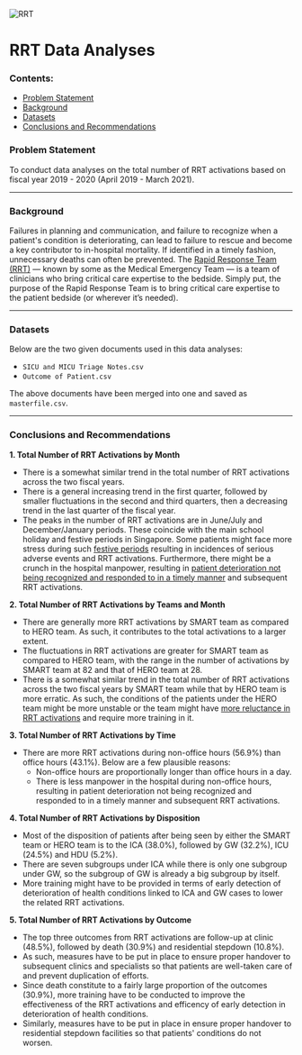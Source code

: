 ![RRT](https://images.squarespace-cdn.com/content/v1/5dcdbfbd11d2b74e8b2be4f3/1574102100539-K197GZ80D5B7AVLP4H83/Rapid+Response+Team.jpg?format=1500w) 
# RRT Data Analyses

### Contents:
- [Problem Statement](#Problem-Statement)
- [Background](#Background)
- [Datasets](#Datasets) 
- [Conclusions and Recommendations](#Conclusions-and-Recommendations)

### Problem Statement
To conduct data analyses on the total number of RRT activations based on fiscal year 2019 - 2020 (April 2019 - March 2021).

---

### Background
Failures in planning and communication, and failure to recognize when a patient's condition is deteriorating, can lead to failure to rescue and become a key contributor to in-hospital mortality. If identified in a timely fashion, unnecessary deaths can often be prevented. The [Rapid Response Team (RRT)](https://www.ihi.org/Topics/RapidResponseTeams/Pages/default.aspx#:~:text=The%20Rapid%20Response%20Team%20%E2%80%94%20known,(or%20wherever%20it's%20needed).) — known by some as the Medical Emergency Team — is a team of clinicians who bring critical care expertise to the bedside. Simply put, the purpose of the Rapid Response Team is to bring critical care expertise to the patient bedside (or wherever it’s needed).

---

### Datasets
Below are the two given documents used in this data analyses:
- `SICU and MICU Triage Notes.csv`
- `Outcome of Patient.csv`

The above documents have been merged into one and saved as `masterfile.csv`.

---

### Conclusions and Recommendations
**1. Total Number of RRT Activations by Month**
- There is a somewhat similar trend in the total number of RRT activations across the two fiscal years.
- There is a general increasing trend in the first quarter, followed by smaller fluctuations in the second and third quarters, then a decreasing trend in the last quarter of the fiscal year.
- The peaks in the number of RRT activations are in June/July and December/January periods. These coincide with the main school holiday and festive periods in Singapore. Some patients might face more stress during such [festive periods](https://hbr.org/2018/12/holidays-can-be-stressful-they-dont-have-to-stress-out-your-team) resulting in incidences of serious adverse events and RRT activations. Furthermore, there might be a crunch in the hospital manpower, resulting in [patient deterioration not being recognized and responded to in a timely manner](https://www.ncbi.nlm.nih.gov/pmc/articles/PMC5221430/) and subsequent RRT activations.

**2. Total Number of RRT Activations by Teams and Month**
- There are generally more RRT activations by SMART team as compared to HERO team. As such, it contributes to the total activations to a larger extent.
- The fluctuations in RRT activations are greater for SMART team as compared to HERO team, with the range in the number of activations by SMART team at 82 and that of HERO team at 28.
- There is a somewhat similar trend in the total number of RRT activations across the two fiscal years by SMART team while that by HERO team is more erratic. As such, the conditions of the patients under the HERO team might be more unstable or the team might have [more reluctance in RRT activations](http://www.smj.org.sg/sites/default/files/SMJ-61-184.pdf) and require more training in it.

**3. Total Number of RRT Activations by Time**
- There are more RRT activations during non-office hours (56.9%) than office hours (43.1%). Below are a few plausible reasons:
  - Non-office hours are proportionally longer than office hours in a day.
  - There is less manpower in the hospital during non-office hours, resulting in patient deterioration not being recognized and responded to in a timely manner and subsequent RRT activations.
  
**4. Total Number of RRT Activations by Disposition**
- Most of the disposition of patients after being seen by either the SMART team or HERO team is to the ICA (38.0%), followed by GW (32.2%), ICU (24.5%) and HDU (5.2%).
- There are seven subgroups under ICA while there is only one subgroup under GW, so the subgroup of GW is already a big subgroup by itself.
- More training might have to be provided in terms of early detection of deterioration of health conditions linked to ICA and GW cases to lower the related RRT activations.

**5. Total Number of RRT Activations by Outcome**
- The top three outcomes from RRT activations are follow-up at clinic (48.5%), followed by death (30.9%) and residential stepdown (10.8%).
- As such, measures have to be put in place to ensure proper handover to subsequent clinics and specialists so that patients are well-taken care of and prevent duplication of efforts.
- Since death constitute to a fairly large proportion of the outcomes (30.9%), more training have to be conducted to improve the effectiveness of the RRT activations and efficency of early detection in deterioration of health conditions.
- Similarly, measures have to be put in place in ensure proper handover to residential stepdown facilities so that patients' conditions do not worsen.